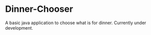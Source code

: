 # Dinner-Chooser
A basic java application to choose what is for dinner. Currently under development.
